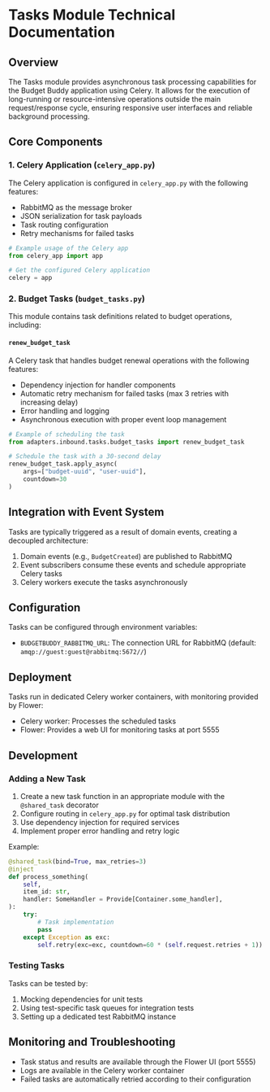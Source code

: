 # Tasks Module Technical Documentation

## Overview

The Tasks module provides asynchronous task processing capabilities for the Budget Buddy application using Celery. It allows for the execution of long-running or resource-intensive operations outside the main request/response cycle, ensuring responsive user interfaces and reliable background processing.

## Core Components

### 1. Celery Application (`celery_app.py`)

The Celery application is configured in `celery_app.py` with the following features:

- RabbitMQ as the message broker
- JSON serialization for task payloads
- Task routing configuration
- Retry mechanisms for failed tasks

```python
# Example usage of the Celery app
from celery_app import app

# Get the configured Celery application
celery = app
```

### 2. Budget Tasks (`budget_tasks.py`)

This module contains task definitions related to budget operations, including:

#### `renew_budget_task`

A Celery task that handles budget renewal operations with the following features:
- Dependency injection for handler components
- Automatic retry mechanism for failed tasks (max 3 retries with increasing delay)
- Error handling and logging
- Asynchronous execution with proper event loop management

```python
# Example of scheduling the task
from adapters.inbound.tasks.budget_tasks import renew_budget_task

# Schedule the task with a 30-second delay
renew_budget_task.apply_async(
    args=["budget-uuid", "user-uuid"],
    countdown=30
)
```

## Integration with Event System

Tasks are typically triggered as a result of domain events, creating a decoupled architecture:

1. Domain events (e.g., `BudgetCreated`) are published to RabbitMQ
2. Event subscribers consume these events and schedule appropriate Celery tasks
3. Celery workers execute the tasks asynchronously

## Configuration

Tasks can be configured through environment variables:

- `BUDGETBUDDY_RABBITMQ_URL`: The connection URL for RabbitMQ (default: `amqp://guest:guest@rabbitmq:5672//`)

## Deployment

Tasks run in dedicated Celery worker containers, with monitoring provided by Flower:

- Celery worker: Processes the scheduled tasks
- Flower: Provides a web UI for monitoring tasks at port 5555

## Development

### Adding a New Task

1. Create a new task function in an appropriate module with the `@shared_task` decorator
2. Configure routing in `celery_app.py` for optimal task distribution
3. Use dependency injection for required services
4. Implement proper error handling and retry logic

Example:

```python
@shared_task(bind=True, max_retries=3)
@inject
def process_something(
    self,
    item_id: str,
    handler: SomeHandler = Provide[Container.some_handler],
):
    try:
        # Task implementation
        pass
    except Exception as exc:
        self.retry(exc=exc, countdown=60 * (self.request.retries + 1))
```

### Testing Tasks

Tasks can be tested by:

1. Mocking dependencies for unit tests
2. Using test-specific task queues for integration tests
3. Setting up a dedicated test RabbitMQ instance

## Monitoring and Troubleshooting

- Task status and results are available through the Flower UI (port 5555)
- Logs are available in the Celery worker container
- Failed tasks are automatically retried according to their configuration

